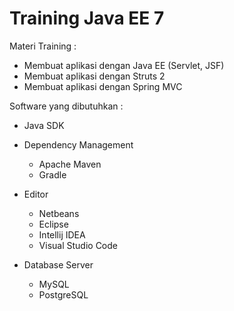 # Training Java EE 7 #

Materi Training :

* Membuat aplikasi dengan Java EE (Servlet, JSF)
* Membuat aplikasi dengan Struts 2
* Membuat aplikasi dengan Spring MVC

Software yang dibutuhkan :

* Java SDK
* Dependency Management

    * Apache Maven
    * Gradle

* Editor

    * Netbeans
    * Eclipse
    * Intellij IDEA
    * Visual Studio Code

* Database Server

    * MySQL
    * PostgreSQL
